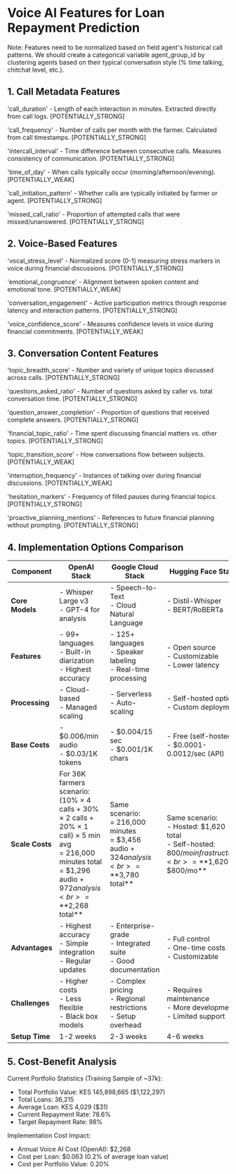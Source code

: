 # Voice AI Features for Loan Repayment Prediction

Note: Features need to be normalized based on field agent's historical call patterns. We should create a categorical variable agent_group_id by clustering agents based on their typical conversation style (% time talking, chitchat level, etc.).

## 1. Call Metadata Features

'call_duration' - Length of each interaction in minutes. Extracted directly from call logs. [POTENTIALLY_STRONG]

'call_frequency' - Number of calls per month with the farmer. Calculated from call timestamps. [POTENTIALLY_STRONG]

'intercall_interval' - Time difference between consecutive calls. Measures consistency of communication. [POTENTIALLY_STRONG]

'time_of_day' - When calls typically occur (morning/afternoon/evening). [POTENTIALLY_WEAK]

'call_initiation_pattern' - Whether calls are typically initiated by farmer or agent. [POTENTIALLY_STRONG]

'missed_call_ratio' - Proportion of attempted calls that were missed/unanswered. [POTENTIALLY_STRONG]

## 2. Voice-Based Features

'vocal_stress_level' - Normalized score (0-1) measuring stress markers in voice during financial discussions. [POTENTIALLY_STRONG]

'emotional_congruence' - Alignment between spoken content and emotional tone. [POTENTIALLY_WEAK]

'conversation_engagement' - Active participation metrics through response latency and interaction patterns. [POTENTIALLY_STRONG]

'voice_confidence_score' - Measures confidence levels in voice during financial commitments. [POTENTIALLY_WEAK]

## 3. Conversation Content Features

'topic_breadth_score' - Number and variety of unique topics discussed across calls. [POTENTIALLY_STRONG]

'questions_asked_ratio' - Number of questions asked by caller vs. total conversation time. [POTENTIALLY_STRONG]

'question_answer_completion' - Proportion of questions that received complete answers. [POTENTIALLY_STRONG]

'financial_topic_ratio' - Time spent discussing financial matters vs. other topics. [POTENTIALLY_STRONG]

'topic_transition_score' - How conversations flow between subjects. [POTENTIALLY_WEAK]

'interruption_frequency' - Instances of talking over during financial discussions. [POTENTIALLY_WEAK]

'hesitation_markers' - Frequency of filled pauses during financial topics. [POTENTIALLY_STRONG]

'proactive_planning_mentions' - References to future financial planning without prompting. [POTENTIALLY_STRONG]

## 4. Implementation Options Comparison

| Component | OpenAI Stack | Google Cloud Stack | Hugging Face Stack |
|-----------|--------------|-------------------|-------------------|
| **Core Models** | - Whisper Large v3<br>- GPT-4 for analysis | - Speech-to-Text<br>- Cloud Natural Language | - Distil-Whisper<br>- BERT/RoBERTa |
| **Features** | - 99+ languages<br>- Built-in diarization<br>- Highest accuracy | - 125+ languages<br>- Speaker labeling<br>- Real-time processing | - Open source<br>- Customizable<br>- Lower latency |
| **Processing** | - Cloud-based<br>- Managed scaling | - Serverless<br>- Auto-scaling | - Self-hosted option<br>- Custom deployment |
| **Base Costs** | - $0.006/min audio<br>- $0.03/1K tokens | - $0.004/15 sec<br>- $0.001/1K chars | - Free (self-hosted)<br>- $0.0001-0.0012/sec (API) |
| **Scale Costs** | For 36K farmers scenario:<br>(10% × 4 calls + 30% × 2 calls + 20% × 1 call) × 5 min avg<br>= 216,000 minutes total<br>= $1,296 audio + $972 analysis<br>= **$2,268 total** | Same scenario:<br>= 216,000 minutes<br>= $3,456 audio + $324 analysis<br>= **$3,780 total** | Same scenario:<br>- Hosted: $1,620 total<br>- Self-hosted: $800/mo infrastructure<br>= **$1,620 or $800/mo** |
| **Advantages** | - Highest accuracy<br>- Simple integration<br>- Regular updates | - Enterprise-grade<br>- Integrated suite<br>- Good documentation | - Full control<br>- One-time costs<br>- Customizable |
| **Challenges** | - Higher costs<br>- Less flexible<br>- Black box models | - Complex pricing<br>- Regional restrictions<br>- Setup overhead | - Requires maintenance<br>- More development<br>- Limited support |
| **Setup Time** | 1-2 weeks | 2-3 weeks | 4-6 weeks |

## 5. Cost-Benefit Analysis

Current Portfolio Statistics (Training Sample of ~37k):
- Total Portfolio Value: KES 145,898,665 ($1,122,297)
- Total Loans: 36,215
- Average Loan: KES 4,029 ($31)
- Current Repayment Rate: 78.6%
- Target Repayment Rate: 98%

Implementation Cost Impact:
- Annual Voice AI Cost (OpenAI): $2,268
- Cost per Loan: $0.063 (0.2% of average loan value)
- Cost per Portfolio Value: 0.20%
